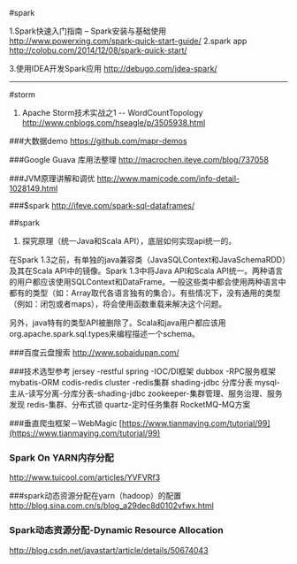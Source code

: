 #spark 

1.Spark快速入门指南 – Spark安装与基础使用
http://www.powerxing.com/spark-quick-start-guide/
2.spark app
  http://colobu.com/2014/12/08/spark-quick-start/
  
3.使用IDEA开发Spark应用
http://debugo.com/idea-spark/ <br/>



------



#storm
1. Apache Storm技术实战之1 -- WordCountTopology
 http://www.cnblogs.com/hseagle/p/3505938.html 
 
 
 ###大数据demo
 https://github.com/mapr-demos
 
 
 ###Google Guava 库用法整理
 http://macrochen.iteye.com/blog/737058
 
 
 ###JVM原理讲解和调优
 http://www.mamicode.com/info-detail-1028149.html
 
 ###$spark
 http://ifeve.com/spark-sql-dataframes/
 
 
 ##spark
 1. 探究原理（统一Java和Scala API），底层如何实现api统一的。

在Spark 1.3之前，有单独的java兼容类（JavaSQLContext和JavaSchemaRDD）及其在Scala API中的镜像。Spark 1.3中将Java API和Scala API统一。两种语言的用户都应该使用SQLContext和DataFrame。一般这些类中都会使用两种语言中都有的类型（如：Array取代各语言独有的集合）。有些情况下，没有通用的类型（例如：闭包或者maps），将会使用函数重载来解决这个问题。

另外，java特有的类型API被删除了。Scala和java用户都应该用org.apache.spark.sql.types来编程描述一个schema。

###百度云盘搜索
http://www.sobaidupan.com/


###技术选型参考
jersey -restful
spring -IOC/DI框架
dubbox -RPC服务框架
mybatis-ORM
codis-redis cluster -redis集群
shading-jdbc 分库分表
 mysql- 主从-读写分离-分库分表-shading-jdbc
 zookeeper-集群管理、服务治理、服务发现
 redis-集群、分布式锁
 quartz-定时任务集群
RocketMQ-MQ方案


###垂直爬虫框架－WebMagic
[https://www.tianmaying.com/tutorial/99](https://www.tianmaying.com/tutorial/99)

### Spark On YARN内存分配
http://www.tuicool.com/articles/YVFVRf3

###spark动态资源分配在yarn（hadoop）的配置
 http://blog.sina.com.cn/s/blog_a29dec8d0102vfwx.html
 
### Spark动态资源分配-Dynamic Resource Allocation 
http://blog.csdn.net/javastart/article/details/50674043